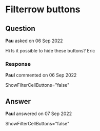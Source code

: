 # Filterrow buttons

## Question

**Pau** asked on 06 Sep 2022

Hi Is it possible to hide these buttons? Eric

### Response

**Paul** commented on 06 Sep 2022

ShowFilterCellButtons="false"

## Answer

**Paul** answered on 07 Sep 2022

ShowFilterCellButtons="false"
